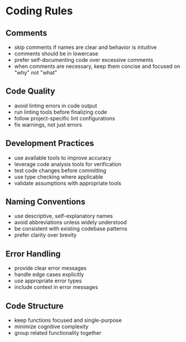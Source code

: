 # Coding Rules

## Comments
- skip comments if names are clear and behavior is intuitive
- comments should be in lowercase
- prefer self-documenting code over excessive comments
- when comments are necessary, keep them concise and focused on "why" not "what"

## Code Quality
- avoid linting errors in code output
- run linting tools before finalizing code
- follow project-specific lint configurations
- fix warnings, not just errors

## Development Practices
- use available tools to improve accuracy
- leverage code analysis tools for verification
- test code changes before committing
- use type checking where applicable
- validate assumptions with appropriate tools

## Naming Conventions
- use descriptive, self-explanatory names
- avoid abbreviations unless widely understood
- be consistent with existing codebase patterns
- prefer clarity over brevity

## Error Handling
- provide clear error messages
- handle edge cases explicitly
- use appropriate error types
- include context in error messages

## Code Structure
- keep functions focused and single-purpose
- minimize cognitive complexity
- group related functionality together

